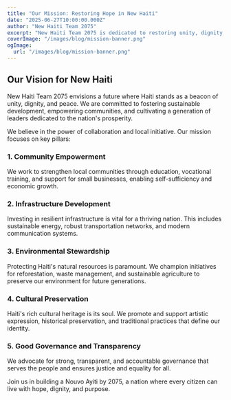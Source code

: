 ```yaml
---
title: "Our Mission: Restoring Hope in New Haiti"
date: "2025-06-27T10:00:00.000Z"
author: "New Haiti Team 2075"
excerpt: "New Haiti Team 2075 is dedicated to restoring unity, dignity, and peace across Haiti. Learn more about our mission."
coverImage: "/images/blog/mission-banner.png"
ogImage:
  url: "/images/blog/mission-banner.png"
---
```


## Our Vision for New Haiti

New Haiti Team 2075 envisions a future where Haiti stands as a beacon of unity, dignity, and peace. We are committed to fostering sustainable development, empowering communities, and cultivating a generation of leaders dedicated to the nation's prosperity.

We believe in the power of collaboration and local initiative. Our mission focuses on key pillars:

### 1. Community Empowerment
We work to strengthen local communities through education, vocational training, and support for small businesses, enabling self-sufficiency and economic growth.

### 2. Infrastructure Development
Investing in resilient infrastructure is vital for a thriving nation. This includes sustainable energy, robust transportation networks, and modern communication systems.

### 3. Environmental Stewardship
Protecting Haiti's natural resources is paramount. We champion initiatives for reforestation, waste management, and sustainable agriculture to preserve our environment for future generations.

### 4. Cultural Preservation
Haiti's rich cultural heritage is its soul. We promote and support artistic expression, historical preservation, and traditional practices that define our identity.

### 5. Good Governance and Transparency
We advocate for strong, transparent, and accountable governance that serves the people and ensures justice and equality for all.

Join us in building a Nouvo Ayiti by 2075, a nation where every citizen can live with hope, dignity, and purpose.